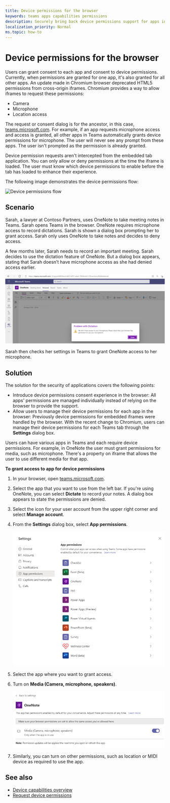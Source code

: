 ```yaml
---
title: Device permissions for the browser
keywords: teams apps capabilities permissions
description: Securely bring back device permissions support for apps in our web client
localization_priority: Normal
ms.topic: how-to
---
```


# Device permissions for the browser

Users can grant consent to each app and consent to device permissions. Currently, when permissions are granted for one app, it's also granted for all other apps. An update made in Chromium browser deprecated HTML5 permissions from cross-origin iframes. Chromium provides a way to allow iframes to request these permissions:

* Camera
* Microphone
* Location access

The request or consent dialog is for the ancestor, in this case, [teams.microsoft.com](https://teams.microsoft.com/). For example, if an app requests microphone access and access is granted, all other apps in Teams automatically grants device permissions for microphone. The user will never see any prompt from these apps. The user isn't prompted as the permission is already granted.

Device permission requests aren't intercepted from the embedded tab application. You can only allow or deny permissions at the time the iframe is loaded. The user must know which device permissions to enable before the tab has loaded to enhance their experience.

The following image demonstrates the device permissions flow:


<img src="~/assets/images/tabs/devicepermissionsflowchart.png" alt="Device permissions flow" width="400"/>

## Scenario

Sarah, a lawyer at Contoso Partners, uses OneNote to take meeting notes in Teams. Sarah opens Teams in the browser. OneNote requires microphone access to record dictations. Sarah is shown a dialog box prompting her to grant access. Sarah only uses OneNote to take notes and decides to deny access.

A few months later, Sarah needs to record an important meeting. Sarah decides to use the dictation feature of OneNote. But a dialog box appears, stating that Sarah doesn’t have microphone access as she had denied access earlier.

![Permissions not available](../../assets/images/tabs/permissionsnotavailable.png)

Sarah then checks her settings in Teams to grant OneNote access to her microphone.

## Solution

The solution for the security of applications covers the following points:

* Introduce device permissions consent experience in the browser: All apps' permissions are managed individually instead of relying on the browser to provide the support.
* Allow users to manage their device permissions for each app in the browser: Previously device permissions for embedded iframes were handled by the browser. With the recent change to Chromium, users can manage their device permissions for each Teams tab through the **Settings** dialog box.

Users can have various apps in Teams and each require device permissions. For example, in OneNote the user must grant permissions for media, such as microphone. There's a property on iframe that allows the user to use different media for that app.

**To grant access to app for device permissions**

1. In your browser, open [teams.microsoft.com](https://teams.microsoft.com/).
1. Select the app that you want to use from the left bar. If you're using OneNote, you can select **Dictate** to record your notes. A dialog box appears to state the permissions are denied.
1. Select the icon for your user account from the upper right corner and select **Manage account**.
1. From the **Settings** dialog box, select **App permissions**.

    ![Settings for app permissions](../../assets/images/tabs/settingsapppermissions.png)

1. Select the app where you want to grant access.
1. Turn on **Media (Camera, microphone, speakers)**.

    ![OneNote microphone access granted](../../assets/images/tabs/onenotepermissiongranted.png)

1. Similarly, you can turn on other permissions, such as location or MIDI device as required to use the app.

## See also

* [Device capabilities overview](device-capabilities-overview.md)
* [Request device permissions](native-device-permissions.md)